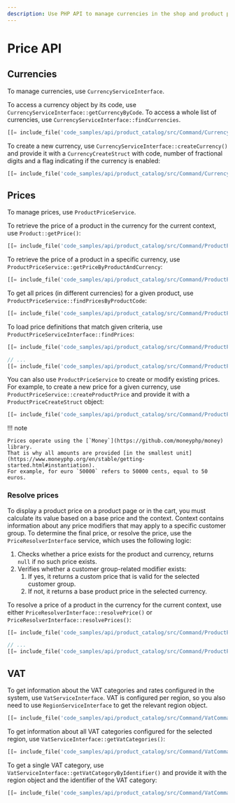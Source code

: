 ```yaml
---
description: Use PHP API to manage currencies in the shop and product prices.
---
```


# Price API

## Currencies

To manage currencies, use `CurrencyServiceInterface`.

To access a currency object by its code, use `CurrencyServiceInterface::getCurrencyByCode`.
To access a whole list of currencies, use `CurrencyServiceInterface::findCurrencies`.

``` php
[[= include_file('code_samples/api/product_catalog/src/Command/CurrencyCommand.php', 49, 57) =]]
```

To create a new currency, use `CurrencyServiceInterface::createCurrency()`
and provide it with a `CurrencyCreateStruct` with code, number of fractional digits and a flag indicating if the currency is enabled:

``` php
[[= include_file('code_samples/api/product_catalog/src/Command/CurrencyCommand.php', 64, 67) =]]
```

## Prices

To manage prices, use `ProductPriceService`.

To retrieve the price of a product in the currency for the current context, use `Product::getPrice()`:

``` php
[[= include_file('code_samples/api/product_catalog/src/Command/ProductPriceCommand.php', 75, 78) =]]
```

To retrieve the price of a product in a specific currency, use `ProductPriceService::getPriceByProductAndCurrency`:

``` php
[[= include_file('code_samples/api/product_catalog/src/Command/ProductPriceCommand.php', 79, 82) =]]
```

To get all prices (in different currencies) for a given product, use `ProductPriceService::findPricesByProductCode`:

``` php
[[= include_file('code_samples/api/product_catalog/src/Command/ProductPriceCommand.php', 93, 99) =]]
```

To load price definitions that match given criteria, use `ProductPriceServiceInterface::findPrices`:

``` php
[[= include_file('code_samples/api/product_catalog/src/Command/ProductPriceCommand.php', 12, 16) =]]

// ...
[[= include_file('code_samples/api/product_catalog/src/Command/ProductPriceCommand.php', 100, 110) =]]
```

You can also use `ProductPriceService` to create or modify existing prices.
For example, to create a new price for a given currency, use `ProductPriceService::createProductPrice` and provide it with a `ProductPriceCreateStruct` object:

``` php
[[= include_file('code_samples/api/product_catalog/src/Command/ProductPriceCommand.php', 75, 81) =]]
```

!!! note

    Prices operate using the [`Money`](https://github.com/moneyphp/money) library.
    That is why all amounts are provided [in the smallest unit](https://www.moneyphp.org/en/stable/getting-started.html#instantiation).
    For example, for euro `50000` refers to 50000 cents, equal to 50 euros.

### Resolve prices

To display a product price on a product page or in the cart, you must calculate its value based on a base price and the context.
Context contains information about any price modifiers that may apply to a specific customer group.
To determine the final price, or resolve the price, use the `PriceResolverInterface` service, which uses the following logic:

1. Checks whether a price exists for the product and currency, returns `null` if no such price exists.
2. Verifies whether a customer group-related modifier exists:
    1. If yes, it returns a custom price that is valid for the selected customer group.
    2. If not, it returns a base product price in the selected currency.

To resolve a price of a product in the currency for the current context, use either `PriceResolverInterface::resolvePrice()` or `PriceResolverInterface::resolvePrices()`:

``` php
[[= include_file('code_samples/api/product_catalog/src/Command/ProductPriceCommand.php', 7, 8) =]][[= include_file('code_samples/api/product_catalog/src/Command/ProductPriceCommand.php', 11, 12) =]]

// ...
[[= include_file('code_samples/api/product_catalog/src/Command/ProductPriceCommand.php', 111, 115) =]]
```

## VAT

To get information about the VAT categories and rates configured in the system, use `VatServiceInterface`.
VAT is configured per region, so you also need to use `RegionServiceInterface` to get the relevant region object.

``` php
[[= include_file('code_samples/api/product_catalog/src/Command/VatCommand.php', 49, 50) =]]
```

To get information about all VAT categories configured for the selected region, use `VatServiceInterface::getVatCategories()`:

``` php
[[= include_file('code_samples/api/product_catalog/src/Command/VatCommand.php', 51, 56) =]]
```

To get a single VAT category, use `VatServiceInterface::getVatCategoryByIdentifier()` and provide it with the region object and the identifier of the VAT category:

``` php
[[= include_file('code_samples/api/product_catalog/src/Command/VatCommand.php', 57, 59) =]]
```

